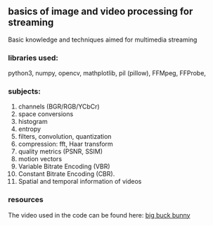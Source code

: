 ## basics of image and video processing for streaming

Basic knowledge and techniques aimed for multimedia streaming

### libraries used:
python3, numpy, opencv, mathplotlib, pil (pillow), FFMpeg, FFProbe, 

### subjects:
1. channels (BGR/RGB/YCbCr)
1. space conversions
1. histogram
1. entropy
1. filters, convolution, quantization
1. compression: fft, Haar transform
1. quality metrics (PSNR, SSIM)
1. motion vectors
1. Variable Bitrate Encoding (VBR)
1. Constant Bitrate Encoding (CBR).
1. Spatial and temporal information of videos

### resources
The video used in the code can be found here:
[big buck bunny](https://peach.blender.org/download/)
